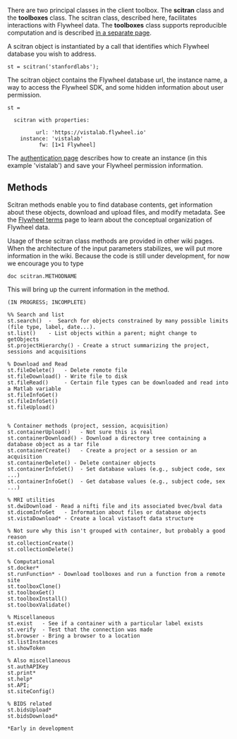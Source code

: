 There are two principal classes in the client toolbox.  The **scitran** class and the **toolboxes** class.  The scitran class, described here, facilitates interactions with Flywheel data.  The **toolboxes** class supports reproducible computation and is described [in a separate page](Toolboxes).

A scitran object is instantiated by a call that identifies which Flywheel database you wish to address. 
```
st = scitran('stanfordlabs');
```

The scitran object contains the Flywheel database url, the instance name, a way to access the Flywheel SDK, and some hidden information about user permission.
```
st = 

  scitran with properties:

         url: 'https://vistalab.flywheel.io'
    instance: 'vistalab'
          fw: [1×1 Flywheel]
```
The [authentication page](Authorization) describes how to create an instance (in this example 'vistalab') and save your Flywheel permission information.

## Methods
Scitran methods enable you to find database contents, get information about these objects, download and upload files, and modify metadata. See the [Flywheel terms](Flywheel-terms) page to learn about the conceptual organization of Flywheel data.

Usage of these scitran class methods are provided in other wiki pages.  When the architecture of the input parameters stabilizes, we will put more information in the wiki.  Because the code is still under development, for now we encourage you to type

    doc scitran.METHODNAME

This will bring up the current information in the method.

```
(IN PROGRESS; INCOMPLETE)

%% Search and list
st.search()  -  Search for objects constrained by many possible limits (file type, label, date...).
st.list()    - List objects within a parent; might change to getObjects
st.projectHierarchy() - Create a struct summarizing the project, sessions and acquisitions

% Download and Read
st.fileDelete()   - Delete remote file
st.fileDownload() - Write file to disk
st.fileRead()     - Certain file types can be downloaded and read into a Matlab variable  
st.fileInfoGet()
st.fileInfoSet()
st.fileUpload()


% Container methods (project, session, acquisition)
st.containerUpload()   - Not sure this is real
st.containerDownload() - Download a directory tree containing a database object as a tar file
st.containerCreate()   - Create a project or a session or an acquisition
st.containerDelete() - Delete container objects
st.containerInfoSet()  - Set database values (e.g., subject code, sex ...)
st.containerInfoGet()  - Get database values (e.g., subject code, sex ...)

% MRI utilities
st.dwiDownload - Read a nifti file and its associated bvec/bval data
st.dicomInfoGet   - Information about files or database objects
st.vistaDownload* - Create a local vistasoft data structure

% Not sure why this isn't grouped with container, but probably a good reason
st.collectionCreate()
st.collectionDelete()

% Computational
st.docker*
st.runFunction* - Download toolboxes and run a function from a remote site
st.toolboxClone()
st.toolboxGet()
st.toolboxInstall()
st.toolboxValidate()

% Miscellaneous
st.exist   - See if a container with a particular label exists
st.verify  - Test that the connection was made
st.browser - Bring a browser to a location
st.listInstances
st.showToken

% Also miscellaneous 
st.authAPIKey
st.print*
st.help*
st.API;
st.siteConfig()

% BIDS related
st.bidsUpload*
st.bidsDownload*

*Early in development
```





